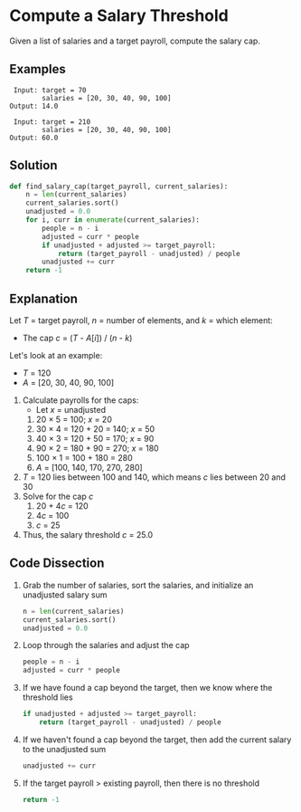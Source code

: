 # Compute a Salary Threshold
Given a list of salaries and a target payroll, compute the salary cap.

## Examples
```
 Input: target = 70
        salaries = [20, 30, 40, 90, 100]
Output: 14.0

 Input: target = 210
        salaries = [20, 30, 40, 90, 100]
Output: 60.0
```

## Solution
```python
def find_salary_cap(target_payroll, current_salaries):
    n = len(current_salaries)
    current_salaries.sort()
    unadjusted = 0.0
    for i, curr in enumerate(current_salaries):
        people = n - i
        adjusted = curr * people
        if unadjusted + adjusted >= target_payroll:
            return (target_payroll - unadjusted) / people
        unadjusted += curr
    return -1
```

## Explanation
Let _T_ = target payroll, _n_ = number of elements, and _k_ = which element:
* The cap _c_ = (_T_ - _A_[_i_]) / (_n_ - _k_)

Let's look at an example:
* _T_ = 120
* _A_ = [20, 30, 40, 90, 100]
1. Calculate payrolls for the caps:
    * Let _x_ = unadjusted
    1. 20 &times; 5 = 100; _x_ = 20
    2. 30 &times; 4 = 120 + 20 = 140; _x_ = 50
    3. 40 &times; 3 = 120 + 50 = 170; _x_ = 90
    4. 90 &times; 2 = 180 + 90 = 270; _x_ = 180
    5. 100 &times; 1 = 100 + 180 = 280
    6. _A_ = [100, 140, 170, 270, 280]
2. _T_ = 120 lies between 100 and 140, which means _c_ lies between 20 and 30
3. Solve for the cap _c_
    1. 20 + 4*c* = 120
    2. 4*c* = 100
    3. _c_ = 25
4. Thus, the salary threshold _c_ = 25.0

## Code Dissection
1. Grab the number of salaries, sort the salaries, and initialize an unadjusted salary sum
    ```python
    n = len(current_salaries)
    current_salaries.sort()
    unadjusted = 0.0
    ```
2. Loop through the salaries and adjust the cap
    ```python
    people = n - i
    adjusted = curr * people
    ```
3. If we have found a cap beyond the target, then we know where the threshold lies
    ```python
    if unadjusted + adjusted >= target_payroll:
        return (target_payroll - unadjusted) / people
    ```
4. If we haven't found a cap beyond the target, then add the current salary to the unadjusted sum
    ```python
    unadjusted += curr
    ```
5. If the target payroll > existing payroll, then there is no threshold
    ```python
    return -1
    ```
